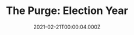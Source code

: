 ---
title: "The Purge: Election Year"
year: 2016
date: 2021-02-21T00:00:04.000Z
permalink: /almanac/movies/2021-02-21-the-purge-election-year/index.html
link: https://letterboxd.com/rknightuk/film/the-purge-election-year/
rating: 3
tmdbid: 316727
---